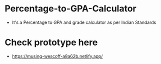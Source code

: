 # Percentage-to-GPA-Calculator
- It's a Percentage to GPA and grade calculator as per Indian Standards
# Check prototype here
- https://musing-wescoff-a8a62b.netlify.app/
